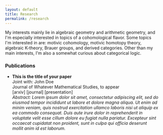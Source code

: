 ```yaml
---
layout: default
title: Research
permalink: /research
---
```


My interests mainly lie in algebraic geometry and arithmetic geometry, and I'm especially interested in topics of a cohomological flavor. Some topics I'm interested in are: motivic cohomology, motivic homotopy theory, algebraic K-theory, Brauer groups, and derived categories. Other than my main interests, I'm also a somewhat curious about categorical logic. 

### Publications
- **This is the title of your paper**  
Joint with: John Doe  
Journal of Whatever Mathematical Studies, to appear  
[arxiv] [journal] [presentation]  
*Abstract: Lorem ipsum dolor sit amet, consectetur adipiscing elit, sed do eiusmod tempor incididunt ut labore et dolore magna aliqua. Ut enim ad minim veniam, quis nostrud exercitation ullamco laboris nisi ut aliquip ex ea commodo consequat. Duis aute irure dolor in reprehenderit in voluptate velit esse cillum dolore eu fugiat nulla pariatur. Excepteur sint occaecat cupidatat non proident, sunt in culpa qui officia deserunt mollit anim id est laborum.*
